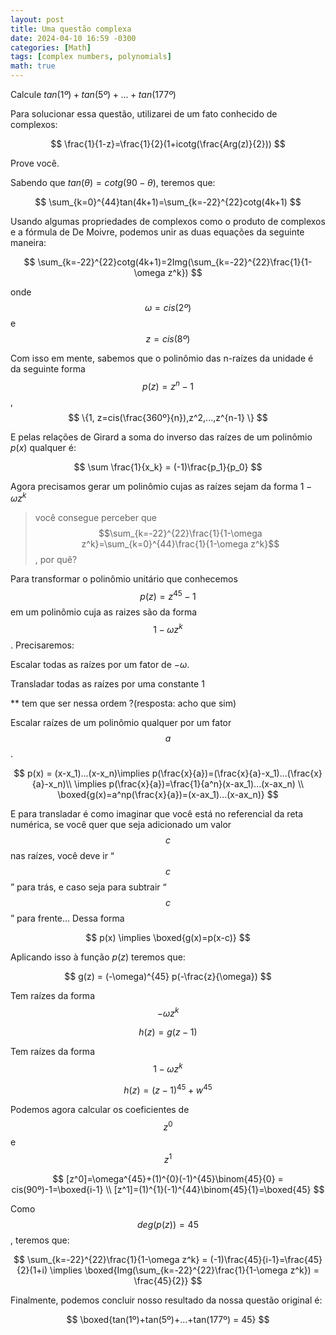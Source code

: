 ```yaml
---
layout: post
title: Uma questão complexa
date: 2024-04-10 16:59 -0300
categories: [Math]
tags: [complex numbers, polynomials]
math: true
---
```


Calcule $tan(1º)+tan(5º)+...+tan(177º)$

Para solucionar essa questão, utilizarei de um fato conhecido de complexos:

$$
\frac{1}{1-z}=\frac{1}{2}(1+icotg(\frac{Arg(z)}{2}))
$$

Prove você.

Sabendo que $tan(\theta)=cotg(90-\theta)$, teremos que:

$$
\sum_{k=0}^{44}tan(4k+1)=\sum_{k=-22}^{22}cotg(4k+1)
$$

Usando algumas propriedades de complexos como o produto de complexos e a fórmula de De Moivre, podemos unir as duas equações da seguinte maneira:

$$
\sum_{k=-22}^{22}cotg(4k+1)=2Img(\sum_{k=-22}^{22}\frac{1}{1-\omega z^k})
$$

onde $$\omega = cis(2º)$$  e $$z = cis(8º)$$

Com isso em mente, sabemos que o polinômio das n-raízes da unidade é da seguinte forma  $$ p(z)=z^n-1$$ , $$ \{1, z=cis(\frac{360º}{n}),z^2,...,z^{n-1} \} $$

E pelas relações de Girard a soma do inverso das raízes de um polinômio $p(x)$ qualquer é:

$$
\sum \frac{1}{x_k} = (-1)\frac{p_1}{p_0}
$$

Agora precisamos gerar um polinômio cujas as raízes sejam da forma $1-\omega z^k$

> você consegue perceber que  $$\sum_{k=-22}^{22}\frac{1}{1-\omega z^k}=\sum_{k=0}^{44}\frac{1}{1-\omega z^k}$$, por quê?

Para transformar o polinômio unitário que conhecemos $$ p(z)=z^{45}-1 $$ em um polinômio cuja as raizes são da forma $$ 1-\omega z^k $$. Precisaremos:

Escalar todas as raízes por um fator de $-\omega$.

Transladar todas as raízes por uma constante 1

** tem que ser nessa ordem ?(resposta: acho que sim)

Escalar raízes de um polinômio qualquer por um fator $$ a $$.

 

$$
p(x) = (x-x_1)...(x-x_n)\implies p(\frac{x}{a})=(\frac{x}{a}-x_1)...(\frac{x}{a}-x_n)\\ \implies p(\frac{x}{a})=\frac{1}{a^n}(x-ax_1)...(x-ax_n) \\ \boxed{g(x)=a^np(\frac{x}{a})=(x-ax_1)...(x-ax_n)} 
$$

E para transladar é como imaginar que você está no referencial da reta numérica, se você quer que seja adicionado um valor $$ c $$ nas raízes, você deve ir “$$ c $$” para trás, e caso seja para subtrair “$$ c $$” para frente… Dessa forma

$$
p(x) \implies \boxed{g(x)=p(x-c)}
$$

Aplicando isso à função $p(z)$ teremos que:

$$
g(z) = (-\omega)^{45} p(-\frac{z}{\omega})
$$

Tem raízes da forma $$-\omega z^k$$

 

$$
h(z) = g(z-1)
$$

Tem raízes da forma $$ 1-\omega z^k $$

$$
h(z)=(z-1)^{45}+w^{45}
$$

Podemos agora calcular os coeficientes de $$ z^0 $$ e $$ z^1 $$

$$
[z^0]=\omega^{45}+(1)^{0}(-1)^{45}\binom{45}{0} = cis(90º)-1=\boxed{i-1} \\
[z^1]=(1)^{1}(-1)^{44}\binom{45}{1}=\boxed{45}
$$

Como $$ deg(p(z)) = 45 $$, teremos que:

$$
\sum_{k=-22}^{22}\frac{1}{1-\omega z^k} = (-1)\frac{45}{i-1}=\frac{45}{2}(1+i) \implies \boxed{Img(\sum_{k=-22}^{22}\frac{1}{1-\omega z^k}) = \frac{45}{2}}
$$

Finalmente, podemos concluir nosso resultado da nossa questão original é:

$$
\boxed{tan(1º)+tan(5º)+...+tan(177º) = 45}
$$
